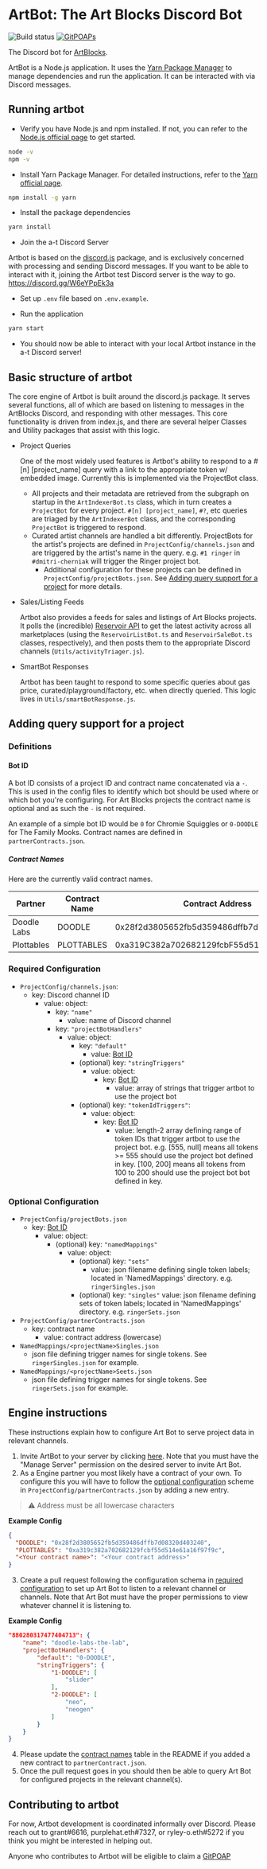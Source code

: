 # ArtBot: The Art Blocks Discord Bot

![Build status](https://github.com/ArtBlocks/artbot/actions/workflows/build-check.yml/badge.svg)
[![GitPOAPs](https://public-api.gitpoap.io/v1/repo/ArtBlocks/artbot/badge)](https://www.gitpoap.io/gh/ArtBlocks/artbot)

The Discord bot for [ArtBlocks](http://artblocks.io/).

ArtBot is a Node.js application. It uses the [Yarn Package Manager](https://yarnpkg.com/) to manage dependencies and run the application. It can be interacted with via Discord messages.

## Running artbot

- Verify you have Node.js and npm installed. If not, you can refer to the [Node.js official page](https://nodejs.org/) to get started.

```bash
node -v
npm -v
```

- Install Yarn Package Manager. For detailed instructions, refer to the [Yarn official page](https://yarnpkg.com/getting-started/install).

```bash
npm install -g yarn
```

- Install the package dependencies

```bash
yarn install
```

- Join the a-t Discord Server

Artbot is based on the [discord.js](https://discord.js.org/) package, and is exclusively concerned with processing and sending Discord messages. If you want to be able to interact with it, joining the Artbot test Discord server is the way to go. <https://discord.gg/W6eYPpEk3a>

- Set up `.env` file based on `.env.example`.

- Run the application

```bash
yarn start
```

- You should now be able to interact with your local Artbot instance in the a-t Discord server!

## Basic structure of artbot

The core engine of Artbot is built around the discord.js package. It serves several functions, all of which are based on listening to messages in the ArtBlocks Discord, and responding with other messages. This core functionality is driven from index.js, and there are several helper Classes and Utility packages that assist with this logic.

- Project Queries

  One of the most widely used features is Artbot's ability to respond to a #[n] [project_name] query with a link to the appropriate token w/ embedded image. Currently this is implemented via the ProjectBot class.

  - All projects and their metadata are retrieved from the subgraph on startup in the `ArtIndexerBot.ts` class, which in turn creates a `ProjectBot` for every project. `#[n] [project_name]`, `#?`, etc queries are triaged by the `ArtIndexerBot` class, and the corresponding `ProjectBot` is triggered to respond.
  - Curated artist channels are handled a bit differently. ProjectBots for the artist's projects are defined in `ProjectConfig/channels.json` and are triggered by the artist's name in the query. e.g. `#1 ringer` in `#dmitri-cherniak` will trigger the Ringer project bot.
    - Additional configuration for these projects can be defined in `ProjectConfig/projectBots.json`. See [Adding query support for a project](#adding-query-support-for-a-project) for more details.

- Sales/Listing Feeds

  Artbot also provides a feeds for sales and listings of Art Blocks projects. It polls the (incredible) [Reservoir API](https://docs.reservoir.tools/reference/overview) to get the latest activity across all marketplaces (using the `ReservoirListBot.ts` and `ReservoirSaleBot.ts` classes, respectively), and then posts them to the appropriate Discord channels (`Utils/activityTriager.js`).

- SmartBot Responses

  Artbot has been taught to respond to some specific queries about gas price, curated/playground/factory, etc. when directly queried. This logic lives in `Utils/smartBotResponse.js`.

## Adding query support for a project

### Definitions

#### Bot ID

A bot ID consists of a project ID and contract name concatenated via a `-`. This is used in the config files to identify which bot should be used where or which bot you're configuring. For Art Blocks projects the contract name is optional and as such the `-` is not required.

An example of a simple bot ID would be `0` for Chromie Squiggles or `0-DOODLE` for The Family Mooks. Contract names are defined in `partnerContracts.json`.

##### Contract Names

Here are the currently valid contract names.

| Partner     | Contract Name | Contract Address                           |
| ----------- | ------------- | ------------------------------------------ |
| Doodle Labs | DOODLE        | 0x28f2d3805652fb5d359486dffb7d08320d403240 |
| Plottables  | PLOTTABLES    | 0xa319C382a702682129fcbF55d514E61a16f97f9c |

### Required Configuration

- `ProjectConfig/channels.json`:
  - key: Discord channel ID
    - value: object:
      - key: `"name"`
        - value: name of Discord channel
      - key: `"projectBotHandlers"`
        - value: object:
          - key: `"default"`
            - value: [Bot ID](#bot-id)
          - (optional) key: `"stringTriggers"`
            - value: object:
              - key: [Bot ID](#bot-id)
                - value: array of strings that trigger artbot to use the project bot
          - (optional) key: `"tokenIdTriggers"`:
            - value: object:
              - key: [Bot ID](#bot-id)
                - value: length-2 array defining range of token IDs that trigger artbot to use the project bot. e.g. [555, null] means all tokens >= 555 should use the project bot defined in key. [100, 200] means all tokens from 100 to 200 should use the project bot bot defined in key.

### Optional Configuration

- `ProjectConfig/projectBots.json`
  - key: [Bot ID](#bot-id)
    - value: object:
      - (optional) key: `"namedMappings"`
        - value: object:
          - (optional) key: `"sets"`
            - value: json filename defining single token labels; located in 'NamedMappings' directory. e.g. `ringerSingles.json`
          - (optional) key: `"singles"`
            value: json filename defining sets of token labels; located in 'NamedMappings' directory. e.g. `ringerSets.json`
- `ProjectConfig/partnerContracts.json`
  - key: contract name
    - value: contract address (lowercase)
- `NamedMappings/<projectName>Singles.json`
  - json file defining trigger names for single tokens. See `ringerSingles.json` for example.
- `NamedMappings/<projectName>Seets.json`
  - json file defining trigger names for single tokens. See `ringerSets.json` for example.

## Engine instructions

These instructions explain how to configure Art Bot to serve project data in relevant channels.

1. Invite ArtBot to your server by clicking [here](https://discord.com/oauth2/authorize?client_id=794646394420854824&scope=bot&permissions=19520). Note that you must have the "Manage Server" permission on the desired server to invite Art Bot.
2. As a Engine partner you most likely have a contract of your own. To configure this you will have to follow the [optional configuration](#optional-configuration) scheme in `ProjectConfig/partnerContracts.json` by adding a new entry.

> :warning: Address must be all lowercase characters

**Example Config**

```json
{
  "DOODLE": "0x28f2d3805652fb5d359486dffb7d08320d403240",
  "PLOTTABLES": "0xa319c382a702682129fcbf55d514e61a16f97f9c",
  "<Your contract name>": "<Your contract address>"
}
```

3. Create a pull request following the configuration schema in [required configuration](#required-configuration) to set up Art Bot to listen to a relevant channel or channels. Note that Art Bot must have the proper permissions to view whatever channel it is listening to.

**Example Config**

```json
"880280317477404713": {
    "name": "doodle-labs-the-lab",
    "projectBotHandlers": {
        "default": "0-DOODLE",
        "stringTriggers": {
            "1-DOODLE": [
                "slider"
            ],
            "2-DOODLE": [
                "neo",
                "neogen"
            ]
        }
    }
}
```

4. Please update the [contract names](#contract-names) table in the README if you added a new contract to `partnerContract.json`.
5. Once the pull request goes in you should then be able to query Art Bot for configured projects in the relevant channel(s).

## Contributing to artbot

For now, Artbot development is coordinated informally over Discord. Please reach out to grant#6616, purplehat.eth#7327, or ryley-o.eth#5272 if you think you might be interested in helping out.

Anyone who contributes to Artbot will be eligible to claim a [GitPOAP](https://www.gitpoap.io/gh/ArtBlocks/artbot)

